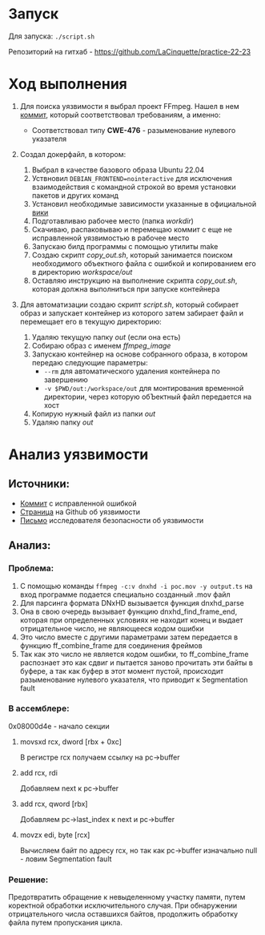 # Запуск

Для запуска: `./script.sh`

Репозиторий на гитхаб - https://github.com/LaCinquette/practice-22-23

# Ход выполнения

1. Для поиска уязвимости я выбрал проект FFmpeg. Нашел в нем [коммит](https://github.com/FFmpeg/FFmpeg/commit/611b35627488a8d0763e75c25ee0875c5b7987dd), который соответствовал требованиям, а именно:
   - Соответствовал типу **CWE-476** - разыменование нулевого указателя

2. Создал докерфайл, в котором:
   1. Выбрал в качестве базового образа Ubuntu 22.04
   2. Уствновил `DEBIAN_FRONTEND=nointeractive` для исключения взаимодействия с командной строкой во время установки пакетов и других команд
   3. Установил необходимые зависимости указанные в официальной [вики](https://trac.ffmpeg.org/wiki/CompilationGuide/Ubuntu)
   4. Подготавливаю рабочее место (папка *workdir*)
   5. Скачиваю, распаковываю и перемещаю коммит с еще не исправленной уязвимостью в рабочее место
   6. Запускаю билд программы с помощью утилиты make
   7. Создаю скрипт *copy_out.sh*, который занимается поиском необходимого объектного файла с ошибкой и копированием его в директорию *workspace/out*
   8. Оставляю инструкцию на выполнение скрипта *copy_out.sh*, которая должна выполниться при запуске контейнера

3. Для автоматизации создаю скрипт *script.sh*, который собирает образ и запускает контейнер из которого затем забирает файл и перемещает его в текущую директорию:
   1. Удаляю текущую папку *out* (если она есть)
   2. Собираю образ с именем *ffmpeg_image*
   3. Запускаю контейнер на основе собранного образа, в котором передаю следующие параметры:
      - `--rm` для автоматического удаления контейнера по завершению
      - `-v $PWD/out:/workspace/out` для монтирования временной директории, через которую обЪектный файл передается на хост
   4. Копирую нужный файл из папки *out*
   5. Удаляю папку *out*

# Анализ уязвимости

## Источники:
- [Коммит](https://github.com/FFmpeg/FFmpeg/commit/611b35627488a8d0763e75c25ee0875c5b7987dd) с исправленной ошибкой
- [Страница](https://github.com/advisories/GHSA-gj8f-pc7g-p9w6) на Github об уязвимости
- [Письмо](https://www.openwall.com/lists/oss-security/2017/08/14/1) исследователя безопасности об уязвимости

## Анализ:

### Проблема:

1. С помощью команды `ffmpeg -c:v dnxhd -i poc.mov -y output.ts` на вход программе подается специально созданный .mov файл
2. Для парсинга формата DNxHD вызывается функция dnxhd_parse
3. Она в свою очередь вызывает функцию dnxhd_find_frame_end, которая при определенных условиях не находит конец и выдает отрицательное число, не являющееся кодом ошибки
4. Это число вместе с другими параметрами затем передается в функцию ff_combine_frame для соединения фреймов
5. Так как это число не является кодом ошибки, то ff_combine_frame распознает это как сдвиг и пытается заново прочитать эти байты в буфере, а так как буфер в этот момент пустой, происходит разыменование нулевого указателя, что приводит к Segmentation fault

### В ассемблере:

0x08000d4e - начало секции 

1. movsxd rcx, dword [rbx + 0xc]
   
   В регистре rcx получаем ссылку на pc->buffer
2. add rcx, rdi
   
   Добавляем next к pc->buffer
3. add rcx, qword [rbx]
   
   Добавляем pc->last_index к next и pc->buffer
4. movzx edi, byte [rcx]
   
   Вычисляем байт по адресу rcx, но так как pc->buffer изначально null - ловим Segmentation fault

### Решение:

Предотвратить обращение к невыделенному участку памяти, путем коректной обработки исключительного случая. При обнаружении отрицательного числа оставшихся байтов, продолжить обработку файла путем пропускания цикла.